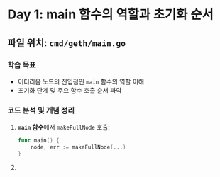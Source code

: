 # Day 1: main 함수의 역할과 초기화 순서

## 파일 위치: `cmd/geth/main.go`

### 학습 목표

- 이더리움 노드의 진입점인 `main` 함수의 역할 이해
- 초기화 단계 및 주요 함수 호출 순서 파악

### 코드 분석 및 개념 정리

1. **`main` 함수**에서 `makeFullNode` 호출:

   ```go
   func main() {
       node, err := makeFullNode(...)
   }
   ```

2.
